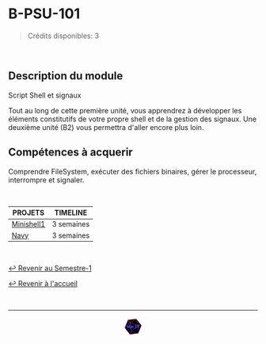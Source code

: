 # B-PSU-101

> Crédits disponibles: 3

<br>

## Description du module

Script Shell et signaux

Tout au long de cette première unité, vous apprendrez à développer les éléments constitutifs de votre propre shell et de la gestion des signaux. Une deuxième unité (B2) vous permettra d'aller encore plus loin.

## Compétences à acquerir

Comprendre FileSystem, exécuter des fichiers binaires, gérer le processeur, interrompre et signaler.

<br>

<table align="center">
    <thead>
        <tr>
            <th>PROJETS</th>
            <th>TIMELINE</th>
        </tr>
    </thead>
    <tbody>
        <tr>
            <td><a href="https://github.com/Studio-17/Epitech-Subjects/tree/main/Semester-1/B-PSU-101/Minishell1">Minishell1</a></td>
            <td align="center">3 semaines</td>
        </tr>
        <tr>
            <td><a href="https://github.com/Studio-17/Epitech-Subjects/tree/main/Semester-1/B-PSU-101/Navy">Navy</a></td>
            <td align="center">3 semaines</td>
        </tr>
    </tbody>
</table>

<br>

[↩️ Revenir au Semestre-1](https://github.com/Studio-17/Epitech-Subjects/tree/main/Semester-1)

[↩️ Revenir à l'accueil](https://github.com/Studio-17/Epitech-Subjects)

<br>

---

<div align="center">

<a href="https://github.com/Studio-17" target="_blank"><img src="../../assets/voc17.gif" width="40"></a>

</div>
